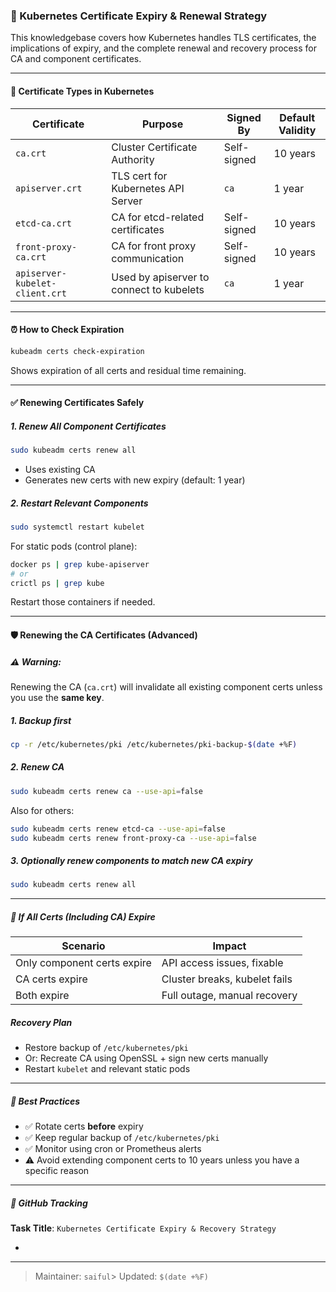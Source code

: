 ### 🔐 Kubernetes Certificate Expiry & Renewal Strategy

This knowledgebase covers how Kubernetes handles TLS certificates, the implications of expiry, and the complete renewal and recovery process for CA and component certificates.

---

#### 📌 Certificate Types in Kubernetes

| Certificate                    | Purpose                                  | Signed By   | Default Validity |
| ------------------------------ | ---------------------------------------- | ----------- | ---------------- |
| `ca.crt`                       | Cluster Certificate Authority            | Self-signed | 10 years         |
| `apiserver.crt`                | TLS cert for Kubernetes API Server       | `ca`        | 1 year           |
| `etcd-ca.crt`                  | CA for etcd-related certificates         | Self-signed | 10 years         |
| `front-proxy-ca.crt`           | CA for front proxy communication         | Self-signed | 10 years         |
| `apiserver-kubelet-client.crt` | Used by apiserver to connect to kubelets | `ca`        | 1 year           |

---

#### ⏰ How to Check Expiration

```bash
kubeadm certs check-expiration
```

Shows expiration of all certs and residual time remaining.

---

#### ✅ Renewing Certificates Safely

##### 1. Renew All Component Certificates

```bash
sudo kubeadm certs renew all
```

- Uses existing CA
- Generates new certs with new expiry (default: 1 year)

##### 2. Restart Relevant Components

```bash
sudo systemctl restart kubelet
```

For static pods (control plane):

```bash
docker ps | grep kube-apiserver
# or
crictl ps | grep kube
```

Restart those containers if needed.

---

#### 🛡 Renewing the CA Certificates (Advanced)

##### ⚠️ Warning:

Renewing the CA (`ca.crt`) will invalidate all existing component certs unless you use the **same key**.

##### 1. Backup first

```bash
cp -r /etc/kubernetes/pki /etc/kubernetes/pki-backup-$(date +%F)
```

##### 2. Renew CA

```bash
sudo kubeadm certs renew ca --use-api=false
```

Also for others:

```bash
sudo kubeadm certs renew etcd-ca --use-api=false
sudo kubeadm certs renew front-proxy-ca --use-api=false
```

##### 3. Optionally renew components to match new CA expiry

```bash
sudo kubeadm certs renew all
```

---

##### 🔁 If All Certs (Including CA) Expire

| Scenario                    | Impact                        |
| --------------------------- | ----------------------------- |
| Only component certs expire | API access issues, fixable    |
| CA certs expire             | Cluster breaks, kubelet fails |
| Both expire                 | Full outage, manual recovery  |

##### Recovery Plan

- Restore backup of `/etc/kubernetes/pki`
- Or: Recreate CA using OpenSSL + sign new certs manually
- Restart `kubelet` and relevant static pods

---

##### 🧠 Best Practices

- ✅ Rotate certs **before** expiry
- ✅ Keep regular backup of `/etc/kubernetes/pki`
- ✅ Monitor using cron or Prometheus alerts
- ⚠️ Avoid extending component certs to 10 years unless you have a specific reason

---

##### 📌 GitHub Tracking

**Task Title**: `Kubernetes Certificate Expiry & Recovery Strategy`

-

---

> Maintainer: `saiful`> Updated: `$(date +%F)`
